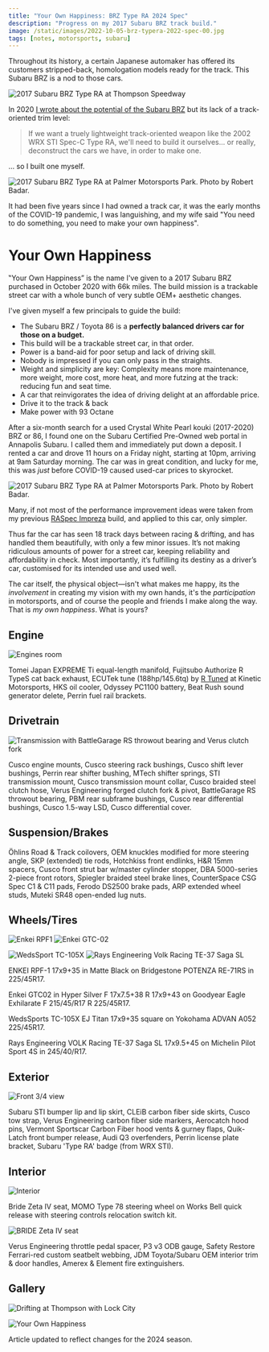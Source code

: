 ```yaml
---
title: "Your Own Happiness: BRZ Type RA 2024 Spec"
description: "Progress on my 2017 Subaru BRZ track build."
image: /static/images/2022-10-05-brz-typera-2022-spec-00.jpg
tags: [notes, motorsports, subaru]
---
```


Throughout its history, a certain Japanese automaker has offered its customers stripped-back,
homologation models ready for the track.
This Subaru BRZ is a nod to those cars.

![2017 Subaru BRZ Type RA at Thompson Speedway](/static/images/2022-10-05-brz-typera-2022-spec-hero.jpg)

In 2020 [I wrote about the potential of the Subaru
BRZ](/2020/10/20/the-type-ra-subaru-cant-build/) but its lack of a
track-oriented trim level:

> If we want a truely lightweight track-oriented weapon like the 2002 WRX STI
> Spec-C Type RA, we'll need to build it ourselves... or really, deconstruct the
> cars we have, in order to make one.

… so I built one myself.

![2017 Subaru BRZ Type RA at Palmer Motorsports Park. Photo by Robert Badar.](/static/images/2022-10-05-brz-typera-2022-spec-00.jpg)

It had been five years since I had owned a track car, it was the early months of
the COVID-19 pandemic, I was languishing, and my wife said "You need to do
something, you need to make your own happiness".

# Your Own Happiness

‟Your Own Happiness” is the name I've given to a 2017 Subaru BRZ purchased in
October 2020 with 66k miles. The build mission is a trackable street car with a
whole bunch of very subtle OEM+ aesthetic changes.

I've given myself a few principals to guide the build:

- The Subaru BRZ / Toyota 86 is a **perfectly balanced drivers car for those on a budget.**
- This build will be a trackable street car, in that order.
- Power is a band-aid for poor setup and lack of driving skill.
- Nobody is impressed if you can only pass in the straights.
- Weight and simplicity are key: Complexity means more maintenance, more weight, more cost, more heat, and more futzing at the track: reducing fun and seat time.
- A car that reinvigorates the idea of driving delight at an affordable price.
- Drive it to the track & back
- Make power with 93 Octane

After a six-month search for a used Crystal White Pearl kouki (2017-2020)
BRZ or 86, I found one on the Subaru Certified Pre-Owned web portal in Annapolis
Subaru. I called them and immediately put down a deposit. I rented a car and
drove 11 hours on a Friday night, starting at 10pm, arriving at 9am Saturday
morning. The car was in great condition, and lucky for me, this was _just_ before
COVID-19 caused used-car prices to skyrocket.

![2017 Subaru BRZ Type RA at Palmer Motorsports Park. Photo by Robert Badar.](/static/images/2022-10-05-brz-typera-2022-spec-01.jpg)

Many, if not most of the performance improvement ideas were taken from my previous
[RASpec Impreza](/2015/08/15/raspec-impreza/) build, and applied to this car,
only simpler.

Thus far the car has seen 18 track days between racing & drifting, and has handled
them beautifully, with only a few minor issues.
It’s not making ridiculous amounts of power for a street car, keeping reliability
and affordability in check. Most importantly, it’s fulfilling its destiny as a
driver’s car, customised for its intended use and used well.

The car itself, the physical object—isn't what makes me happy, its the _involvement_ in
creating my vision with my own hands, it's the _participation_ in motorsports,
and of course the people and friends I make along the way. That is _my own happiness_.
What is yours?

## Engine

![Engines room](/static/images/2022-10-05-brz-typera-2022-spec-engines-room.jpg)

Tomei Japan EXPREME Ti equal-length manifold,
Fujitsubo Authorize R TypeS cat back exhaust,
ECUTek tune (188hp/145.6tq) by [R Tuned](https://getrtuned.com) at Kinetic Motorsports,
HKS oil cooler,
Odyssey PC1100 battery,
Beat Rush sound generator delete,
Perrin fuel rail brackets.

## Drivetrain

![Transmission with BattleGarage RS throwout bearing and Verus clutch fork](/static/images/2022-10-05-brz-typera-2022-spec-drivetrain.jpg)

Cusco engine mounts,
Cusco steering rack bushings,
Cusco shift lever bushings,
Perrin rear shifter bushing,
MTech shifter springs,
STI transmission mount,
Cusco transmission mount collar,
Cusco braided steel clutch hose,
Verus Engineering forged clutch fork & pivot,
BattleGarage RS throwout bearing,
PBM rear subframe bushings,
Cusco rear differential bushings,
Cusco 1.5-way LSD,
Cusco differential cover.

## Suspension/Brakes

Öhlins Road & Track coilovers,
OEM knuckles modified for more steering angle,
SKP (extended) tie rods,
Hotchkiss front endlinks,
H&R 15mm spacers,
Cusco front strut bar w/master cylinder stopper,
DBA 5000-series 2-piece front rotors,
Spiegler braided steel brake lines,
CounterSpace CSG Spec C1 & C11 pads,
Ferodo DS2500 brake pads,
ARP extended wheel studs,
Muteki SR48 open-ended lug nuts.

## Wheels/Tires

![Enkei RPF1](/static/images/2022-10-05-brz-typera-2022-spec-wheel-enkei-rpf1.jpg)
![Enkei GTC-02](/static/images/2022-10-05-brz-typera-2022-spec-wheel-enkei-gtc02.jpg)

![WedsSport TC-105X](/static/images/2022-10-05-brz-typera-2022-spec-wheel-wedssports-tc105x.jpg)
![Rays Engineering Volk Racing TE-37 Saga SL](/static/images/2022-10-05-brz-typera-2022-spec-wheels-rays-eng-te-37.jpg)

ENKEI RPF-1 17x9+35 in Matte Black on Bridgestone POTENZA RE-71RS in 225/45R17.

Enkei GTC02 in Hyper Silver F 17x7.5+38 R 17x9+43 on Goodyear Eagle Exhilarate F 215/45/R17 R 225/45R17.

WedsSports TC-105X EJ Titan 17x9+35 square on Yokohama ADVAN A052 225/45R17.

Rays Engineering VOLK Racing TE-37 Saga SL 17x9.5+45 on Michelin Pilot Sport 4S in 245/40/R17.

## Exterior

![Front 3/4 view](/static/images/2022-10-05-brz-typera-2022-spec-front.jpg)

Subaru STI bumper lip and lip skirt,
CLEiB carbon fiber side skirts,
Cusco tow strap,
Verus Engineering carbon fiber side markers,
Aerocatch hood pins,
Vermont Sportscar Carbon Fiber hood vents & gurney flaps,
Quik-Latch front bumper release,
Audi Q3 overfenders,
Perrin license plate bracket,
Subaru 'Type RA' badge (from WRX STI).

## Interior

![Interior](/static/images/2022-10-05-brz-typera-2022-spec-interior.jpg)

Bride Zeta IV seat,
MOMO Type 78 steering wheel on Works Bell quick release with steering controls relocation switch kit.

![BRIDE Zeta IV seat](/static/images/2022-10-05-brz-typera-2022-spec-seat.jpg)

Verus Engineering throttle pedal spacer,
P3 v3 ODB gauge,
Safety Restore Ferrari-red custom seatbelt webbing,
JDM Toyota/Subaru OEM interior trim & door handles,
Amerex & Element fire extinguishers.

## Gallery

![Drifting at Thompson with Lock City](/static/images/2022-10-05-brz-typera-2022-spec-thompson-lock-city.jpg)

![Your Own Happiness](/static/images/2022-10-05-brz-typera-2022-spec-02.jpg)

<aside>Article updated to reflect changes for the 2024 season.</aside>
